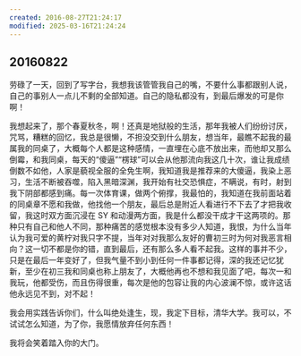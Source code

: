 ```yaml
---
created: 2016-08-27T21:24:17
modified: 2025-03-16T21:24:24
---
```


## 20160822

劳碌了一天，回到了写字台，我想我该管管我自己的嘴，不要什么事都跟别人说，自己的事别人一点儿不剩的全部知道。自己的隐私都没有，到最后爆发的可是你啊！

我想起来了，那个春夏秋冬，啊！还真是地狱般的生活，那年我被人们纷纷讨厌，咒骂，糟糕的回忆，我总是很懒，不担没交到什么朋友，想当年，最瞧不起我的最属我的同桌了，大概每个人都是这种感情，一直埋在心底不放出来，而他却又那么倒霉，和我同桌，每天的“傻逼”“楞球”可以会从他那流向我这几十次，谁让我成绩倒数不如他，人家是藐视全服的全免生啊，我知道我是推荐来的大傻逼，我染上恶习，生活不断被吞噬，陷入黑暗深渊，我开始有社交恐惧症，不瞒说，有时，射到我下阴部都感到痛。每一次体育课，做两个俯撑，我最怕的，我知道在我前面站着的同桌章不愿和我做，他找他一个朋友，最后总是附近人看进行不下去了才把我收留，我这时双方面沉浸在 SY 和动漫两方面，我是什么都没干成才干这两项的。那种只有自己和他人不同，那种痛苦的感觉根本没有多少人知道，我恨，为什么当年认为我可爱的黄柠对我只字不提，当年对对我那么友好的曹初三时为何对我恶言相向？这一切不都是你的错，直到最后，还有那么多人看不起我。这样的事并不少，只是在最后一年变好了，但我气量不到小到任何一件事都记得，深的我还记忆犹新，至少在初三我和同桌也称上朋友了，大概他再也不想和我见面了吧，每次一和我玩，他都受伤，而且伤得很重，每次是他的包容让我的内心波澜不惊，或许这话他永远见不到，对不起！

我会用实践告诉你们，什么叫绝处逢生，现，我定下目标，清华大学。我可以，不试试怎么知道，为了你，我愿情放弃任何东西！

我将会笑着踏入你的大门。
